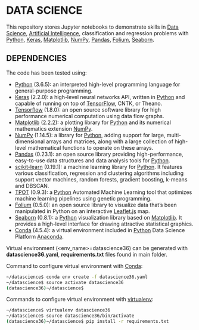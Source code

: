 # DATA SCIENCE

This repository stores Jupyter notebooks to demonstrate skills in [Data Science], [Artificial Intelligence], classification and regression problems with [Python], [Keras], [Matplotlib], [NumPy], [Pandas], [Folium], [Seaborn].

## DEPENDENCIES
The code has been tested using:

* [Python] (3.6.5): an interpreted high-level programming language for general-purpose programming.
* [Keras] (2.2.0): a high-level neural networks API, written in [Python] and capable of running on top of [TensorFlow], CNTK, or Theano.
* [Tensorflow] (1.8.0): an open source software library for high performance numerical computation using data flow graphs.
* [Matplotlib] (2.2.2): a plotting library for [Python] and its numerical mathematics extension [NumPy].
* [NumPy] (1.14.5): a library for [Python], adding support for large, multi-dimensional arrays and matrices, along with a large collection of high-level mathematical functions to operate on these arrays.
* [Pandas] (0.23.1):  an open source library providing high-performance, easy-to-use data structures and data analysis tools for [Python].
* [scikit-learn] (0.19.1): a machine learning library for [Python]. It features various classification, regression and clustering algorithms including support vector machines, random forests, gradient boosting, k-means and DBSCAN.
* [TPOT] (0.9.3): a [Python] Automated Machine Learning tool that optimizes machine learning pipelines using genetic programming.
* [Folium] (0.5.0): an open source library to visualize data that’s been manipulated in Python on an interactive [Leaflet.js] map.
* [Seaborn] (0.8.1): a [Python] visualization library based on [Matplotlib]. It provides a high-level interface for drawing attractive statistical graphics.
* [Conda] (4.5.4): a virtual environment included in [Python] Data Science Platform [Anaconda].

Virtual environment (<env_name>=datascience36) can be generated with **datascience36.yaml**, **requirements.txt** files found in main folder.

Command to configure virtual environment with [Conda]:

```bash
~/datascience$ conda env create -f datascience36.yaml
~/datascience$ source activate datascience36
(datascience36)~/datascience$
```

Commands to configure virtual environment with [virtualenv]:

```bash
~/datascience$ virtualenv datascience36
~/datascience$ source datascience36/bin/activate
(datascience36)~/datascience$ pip install -r requirements.txt
```

[Data Science]: https://en.wikipedia.org/wiki/Data_science
[Artificial Intelligence]: https://en.wikipedia.org/wiki/Artificial_intelligence
[Python]: https://www.python.org/
[Keras]: https://keras.io/
[Tensorflow]: https://www.tensorflow.org/
[Matplotlib]: https://matplotlib.org/
[NumPy]: http://www.numpy.org/
[Pandas]: https://pandas.pydata.org/
[scikit-learn]: http://scikit-learn.org/stable/
[TPOT]: https://github.com/EpistasisLab/tpot
[Folium]: https://github.com/python-visualization/folium
[Leaflet.js]: https://leafletjs.com/
[Seaborn]: http://seaborn.pydata.org/
[Conda]: https://conda.io/docs/index.html
[Anaconda]: https://www.anaconda.com/
[virtualenv]: https://virtualenv.pypa.io/en/stable/
